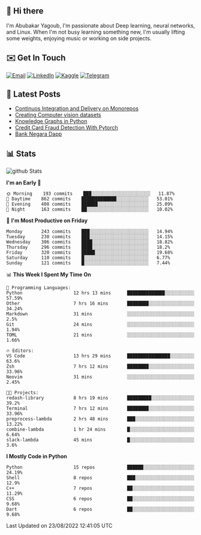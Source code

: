 ## 👋 Hi there

I'm Abubakar Yagoub, I'm passionate about Deep learning, neural networks, and
Linux. When I'm not busy learning something new, I'm usually lifting some
weights, enjoying music or working on side projects.

## ✉️ Get In Touch

[![Email](https://img.shields.io/badge/Email-f1f1f1?style=for-the-badge&logo=gmail&logoColor=0f111a)](mailto:git@blacksuan19.dev)
[![LinkedIn](https://img.shields.io/badge/LinkedIn-0077B5?style=for-the-badge&logo=linkedin&logoColor=white)](https://www.linkedin.com/in/blacksuan19/)
[![Kaggle](https://img.shields.io/badge/Kaggle-5acfff?style=for-the-badge&logo=kaggle&logoColor=white)](http://kaggle.com/abubakaryagob/)
[![Telegram](https://img.shields.io/badge/Telegram-2CA5E0?style=for-the-badge&logo=telegram&logoColor=white)](https://t.me/blacksuan19)

## 📩 Latest Posts

<!-- BLOG-POST-LIST:START -->
- [Continuos Integration and Delivery on Monorepos](http://blacksuan19.dev/blog/github-actions-monorepos/)
- [Creating Computer vision datasets](http://blacksuan19.dev/blog/creating-datasets/)
- [Knowledge Graphs in Python](http://blacksuan19.dev/projects/Knowledge_Graphs/)
- [Credit Card Fraud Detection With Pytorch](http://blacksuan19.dev/projects/credit-card-fraud-detection-with-pytorch/)
- [Bank Negara Dapp](http://blacksuan19.dev/projects/bank-negara/)
<!-- BLOG-POST-LIST:END -->

## 📊 Stats

![github Stats](https://github-readme-stats.vercel.app/api?username=blacksuan19&theme=github_dark&show_icons=true&count_private=true&custom_title=Github%20Stats&hide_border=true)

<!--START_SECTION:waka-->
**I'm an Early 🐤** 

```text
🌞 Morning    193 commits    ███░░░░░░░░░░░░░░░░░░░░░░   11.87% 
🌆 Daytime    862 commits    █████████████░░░░░░░░░░░░   53.01% 
🌃 Evening    408 commits    ██████░░░░░░░░░░░░░░░░░░░   25.09% 
🌙 Night      163 commits    ██░░░░░░░░░░░░░░░░░░░░░░░   10.02%

```
📅 **I'm Most Productive on Friday** 

```text
Monday       243 commits    ███░░░░░░░░░░░░░░░░░░░░░░   14.94% 
Tuesday      230 commits    ███░░░░░░░░░░░░░░░░░░░░░░   14.15% 
Wednesday    306 commits    ████░░░░░░░░░░░░░░░░░░░░░   18.82% 
Thursday     296 commits    ████░░░░░░░░░░░░░░░░░░░░░   18.2% 
Friday       320 commits    █████░░░░░░░░░░░░░░░░░░░░   19.68% 
Saturday     110 commits    █░░░░░░░░░░░░░░░░░░░░░░░░   6.77% 
Sunday       121 commits    █░░░░░░░░░░░░░░░░░░░░░░░░   7.44%

```


📊 **This Week I Spent My Time On** 

```text
💬 Programming Languages: 
Python                   12 hrs 13 mins      ██████████████░░░░░░░░░░░   57.59% 
Other                    7 hrs 16 mins       ████████░░░░░░░░░░░░░░░░░   34.24% 
Markdown                 31 mins             ░░░░░░░░░░░░░░░░░░░░░░░░░   2.5% 
Git                      24 mins             ░░░░░░░░░░░░░░░░░░░░░░░░░   1.94% 
TOML                     21 mins             ░░░░░░░░░░░░░░░░░░░░░░░░░   1.66%

🔥 Editors: 
VS Code                  13 hrs 29 mins      ████████████████░░░░░░░░░   63.6% 
Zsh                      7 hrs 12 mins       ████████░░░░░░░░░░░░░░░░░   33.96% 
Neovim                   31 mins             ░░░░░░░░░░░░░░░░░░░░░░░░░   2.45%

🐱‍💻 Projects: 
redash-library           8 hrs 19 mins       █████████░░░░░░░░░░░░░░░░   39.2% 
Terminal                 7 hrs 12 mins       ████████░░░░░░░░░░░░░░░░░   33.96% 
preprocess-lambda        2 hrs 48 mins       ███░░░░░░░░░░░░░░░░░░░░░░   13.22% 
combine-lambda           1 hr 24 mins        █░░░░░░░░░░░░░░░░░░░░░░░░   6.64% 
slack-lambda             45 mins             █░░░░░░░░░░░░░░░░░░░░░░░░   3.6%

```

**I Mostly Code in Python** 

```text
Python                   15 repos            ██████░░░░░░░░░░░░░░░░░░░   24.19% 
Shell                    8 repos             ███░░░░░░░░░░░░░░░░░░░░░░   12.9% 
C++                      7 repos             ██░░░░░░░░░░░░░░░░░░░░░░░   11.29% 
CSS                      6 repos             ██░░░░░░░░░░░░░░░░░░░░░░░   9.68% 
Dart                     6 repos             ██░░░░░░░░░░░░░░░░░░░░░░░   9.68%

```



 Last Updated on 23/08/2022 12:41:05 UTC
<!--END_SECTION:waka-->

